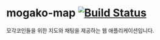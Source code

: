 # mogako-map  [![Build Status](https://travis-ci.org/ShinJeKim/mogako-map.svg?branch=master)](https://travis-ci.org/ShinJeKim/mogako-map)
모각코인들을 위한 지도와 채팅을 제공하는 웹 애플리케이션입니다.